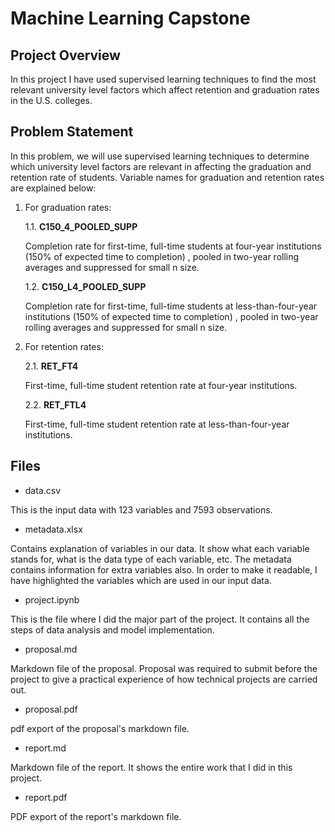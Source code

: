 # Machine Learning Capstone

## Project Overview

In this project I have used supervised learning techniques to find the most relevant university level factors which affect retention and graduation rates in the U.S. colleges.

## Problem Statement

In this problem, we will use supervised learning techniques to determine which university level factors are relevant in affecting the graduation and retention rate of students. Variable names for graduation and retention rates are explained below:

1. For graduation rates:

    1.1. **C150_4_POOLED_SUPP**

    Completion rate for first-time, full-time students at four-year institutions (150% of expected time to completion) , pooled in two-year rolling averages and suppressed for small n size.

    1.2. **C150_L4_POOLED_SUPP**

    Completion rate for first-time, full-time students at less-than-four-year institutions (150% of expected time to completion) , pooled in two-year rolling averages and suppressed for small n size.

2. For retention rates:

    2.1. **RET_FT4**

    First-time, full-time student retention rate at four-year institutions.

    2.2. **RET_FTL4**

    First-time, full-time student retention rate at less-than-four-year institutions.

## Files

- data.csv

This is the input data with 123 variables and 7593 observations.

- metadata.xlsx

Contains explanation of variables in our data. It show what each variable stands for, what is the data type of each variable, etc. The metadata contains information for extra variables also. In order to make it readable, I have highlighted the variables which are used in our input data.

- project.ipynb

This is the file where I did the major part of the project. It contains all the steps of data analysis and model implementation.

- proposal.md

Markdown file of the proposal. Proposal was required to submit before the project to give a practical experience of how technical projects are carried out.

- proposal.pdf

pdf export of the proposal's markdown file.

- report.md 

Markdown file of the report. It shows the entire work that I did in this project.

- report.pdf

PDF export of the report's markdown file.